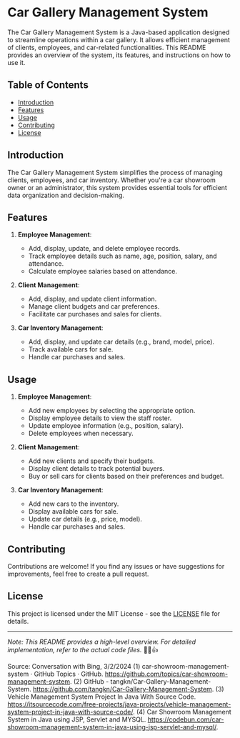 # Car Gallery Management System

The Car Gallery Management System is a Java-based application designed to streamline operations within a car gallery. It allows efficient management of clients, employees, and car-related functionalities. This README provides an overview of the system, its features, and instructions on how to use it.

## Table of Contents
- [Introduction](#introduction)
- [Features](#features)
- [Usage](#usage)
- [Contributing](#contributing)
- [License](#license)

## Introduction
The Car Gallery Management System simplifies the process of managing clients, employees, and car inventory. Whether you're a car showroom owner or an administrator, this system provides essential tools for efficient data organization and decision-making.

## Features
1. **Employee Management**:
   - Add, display, update, and delete employee records.
   - Track employee details such as name, age, position, salary, and attendance.
   - Calculate employee salaries based on attendance.

2. **Client Management**:
   - Add, display, and update client information.
   - Manage client budgets and car preferences.
   - Facilitate car purchases and sales for clients.

3. **Car Inventory Management**:
   - Add, display, and update car details (e.g., brand, model, price).
   - Track available cars for sale.
   - Handle car purchases and sales.

## Usage
1. **Employee Management**:
   - Add new employees by selecting the appropriate option.
   - Display employee details to view the staff roster.
   - Update employee information (e.g., position, salary).
   - Delete employees when necessary.

2. **Client Management**:
   - Add new clients and specify their budgets.
   - Display client details to track potential buyers.
   - Buy or sell cars for clients based on their preferences and budget.

3. **Car Inventory Management**:
   - Add new cars to the inventory.
   - Display available cars for sale.
   - Update car details (e.g., price, model).
   - Handle car purchases and sales.

## Contributing
Contributions are welcome! If you find any issues or have suggestions for improvements, feel free to create a pull request.

## License
This project is licensed under the MIT License - see the [LICENSE](LICENSE) file for details.

---

*Note: This README provides a high-level overview. For detailed implementation, refer to the actual code files.* 🚗🏢👍

Source: Conversation with Bing, 3/2/2024
(1) car-showroom-management-system · GitHub Topics · GitHub. https://github.com/topics/car-showroom-management-system.
(2) GitHub - tangkn/Car-Gallery-Management-System. https://github.com/tangkn/Car-Gallery-Management-System.
(3) Vehicle Management System Project In Java With Source Code. https://itsourcecode.com/free-projects/java-projects/vehicle-management-system-project-in-java-with-source-code/.
(4) Car Showroom Management System in Java using JSP, Servlet and MYSQL. https://codebun.com/car-showroom-management-system-in-java-using-jsp-servlet-and-mysql/.
